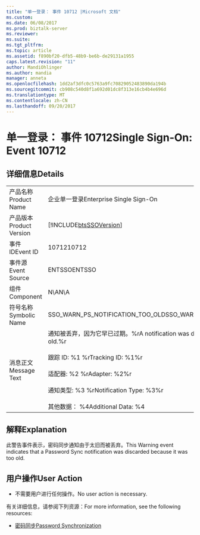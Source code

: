 ```yaml
---
title: "单一登录： 事件 10712 |Microsoft 文档"
ms.custom: 
ms.date: 06/08/2017
ms.prod: biztalk-server
ms.reviewer: 
ms.suite: 
ms.tgt_pltfrm: 
ms.topic: article
ms.assetid: f890bf20-dfb5-48b9-be6b-de29131a1955
caps.latest.revision: "11"
author: MandiOhlinger
ms.author: mandia
manager: anneta
ms.openlocfilehash: 1dd2af3dfc0c5763a9fc70829052483890da194b
ms.sourcegitcommit: cb908c540d8f1a692d01dc8f313e16cb4b4e696d
ms.translationtype: MT
ms.contentlocale: zh-CN
ms.lasthandoff: 09/20/2017
---
```

# <a name="single-sign-on-event-10712"></a><span data-ttu-id="dd056-102">单一登录： 事件 10712</span><span class="sxs-lookup"><span data-stu-id="dd056-102">Single Sign-On: Event 10712</span></span>
## <a name="details"></a><span data-ttu-id="dd056-103">详细信息</span><span class="sxs-lookup"><span data-stu-id="dd056-103">Details</span></span>  
  
|||  
|-|-|  
|<span data-ttu-id="dd056-104">产品名称</span><span class="sxs-lookup"><span data-stu-id="dd056-104">Product Name</span></span>|<span data-ttu-id="dd056-105">企业单一登录</span><span class="sxs-lookup"><span data-stu-id="dd056-105">Enterprise Single Sign-On</span></span>|  
|<span data-ttu-id="dd056-106">产品版本</span><span class="sxs-lookup"><span data-stu-id="dd056-106">Product Version</span></span>|[!INCLUDE[btsSSOVersion](../includes/btsssoversion-md.md)]|  
|<span data-ttu-id="dd056-107">事件 ID</span><span class="sxs-lookup"><span data-stu-id="dd056-107">Event ID</span></span>|<span data-ttu-id="dd056-108">10712</span><span class="sxs-lookup"><span data-stu-id="dd056-108">10712</span></span>|  
|<span data-ttu-id="dd056-109">事件源</span><span class="sxs-lookup"><span data-stu-id="dd056-109">Event Source</span></span>|<span data-ttu-id="dd056-110">ENTSSO</span><span class="sxs-lookup"><span data-stu-id="dd056-110">ENTSSO</span></span>|  
|<span data-ttu-id="dd056-111">组件</span><span class="sxs-lookup"><span data-stu-id="dd056-111">Component</span></span>|<span data-ttu-id="dd056-112">N\A</span><span class="sxs-lookup"><span data-stu-id="dd056-112">N\A</span></span>|  
|<span data-ttu-id="dd056-113">符号名称</span><span class="sxs-lookup"><span data-stu-id="dd056-113">Symbolic Name</span></span>|<span data-ttu-id="dd056-114">SSO_WARN_PS_NOTIFICATION_TOO_OLD</span><span class="sxs-lookup"><span data-stu-id="dd056-114">SSO_WARN_PS_NOTIFICATION_TOO_OLD</span></span>|  
|<span data-ttu-id="dd056-115">消息正文</span><span class="sxs-lookup"><span data-stu-id="dd056-115">Message Text</span></span>|<span data-ttu-id="dd056-116">通知被丢弃，因为它早已过期。%r</span><span class="sxs-lookup"><span data-stu-id="dd056-116">A notification was discarded because it was too old.%r</span></span><br /><br /> <span data-ttu-id="dd056-117">跟踪 ID: %1 %r</span><span class="sxs-lookup"><span data-stu-id="dd056-117">Tracking ID: %1%r</span></span><br /><br /> <span data-ttu-id="dd056-118">适配器: %2 %r</span><span class="sxs-lookup"><span data-stu-id="dd056-118">Adapter: %2%r</span></span><br /><br /> <span data-ttu-id="dd056-119">通知类型: %3 %r</span><span class="sxs-lookup"><span data-stu-id="dd056-119">Notification Type: %3%r</span></span><br /><br /> <span data-ttu-id="dd056-120">其他数据： %4</span><span class="sxs-lookup"><span data-stu-id="dd056-120">Additional Data: %4</span></span>|  
  
## <a name="explanation"></a><span data-ttu-id="dd056-121">解释</span><span class="sxs-lookup"><span data-stu-id="dd056-121">Explanation</span></span>  
 <span data-ttu-id="dd056-122">此警告事件表示，密码同步通知由于太旧而被丢弃。</span><span class="sxs-lookup"><span data-stu-id="dd056-122">This Warning event indicates that a Password Sync notification was discarded because it was too old.</span></span>  
  
## <a name="user-action"></a><span data-ttu-id="dd056-123">用户操作</span><span class="sxs-lookup"><span data-stu-id="dd056-123">User Action</span></span>  
  
-   <span data-ttu-id="dd056-124">不需要用户进行任何操作。</span><span class="sxs-lookup"><span data-stu-id="dd056-124">No user action is necessary.</span></span>  
  
 <span data-ttu-id="dd056-125">有关详细信息，请参阅下列资源：</span><span class="sxs-lookup"><span data-stu-id="dd056-125">For more information, see the following resources:</span></span>  
  
-   [<span data-ttu-id="dd056-126">密码同步</span><span class="sxs-lookup"><span data-stu-id="dd056-126">Password Synchronization</span></span>](../core/password-synchronization2.md)